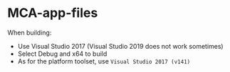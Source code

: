 # MCA-app-files

When building:

- Use Visual Studio 2017 (Visual Studio 2019 does not work sometimes)
- Select Debug and x64 to build
- As for the platform toolset, use `Visual Studio 2017 (v141)`
